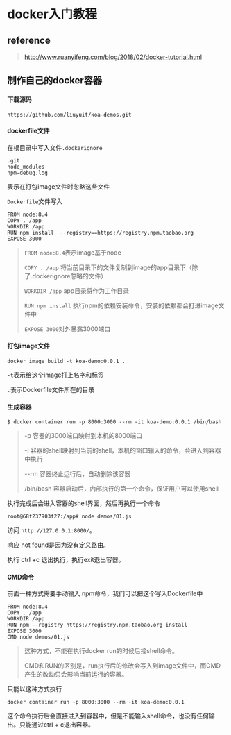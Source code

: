 # docker入门教程

## reference

> http://www.ruanyifeng.com/blog/2018/02/docker-tutorial.html

## 制作自己的docker容器

#### 下载源码

```
https://github.com/liuyuit/koa-demos.git
```

#### dockerfile文件

在根目录中写入文件`.dockerignore`

```
.git
node_modules
npm-debug.log
```

表示在打包image文件时忽略这些文件

`Dockerfile`文件写入

```
FROM node:8.4
COPY . /app
WORKDIR /app
RUN npm install  --registry==https://registry.npm.taobao.org
EXPOSE 3000
```

> `FROM node:8.4`表示image基于node
>
> `COPY . /app` 将当前目录下的文件复制到image的app目录下（除了.dockerignore忽略的文件）
>
> `WORKDIR /app` app目录将作为工作目录
>
> `RUN npm install` 执行npm的依赖安装命令，安装的依赖都会打进image文件中
>
> `EXPOSE 3000`对外暴露3000端口

#### 打包image文件

```
docker image build -t koa-demo:0.0.1 .
```

`-t`表示给这个image打上名字和标签 

`.`表示Dockerfile文件所在的目录

#### 生成容器

```
$ docker container run -p 8000:3000 --rm -it koa-demo:0.0.1 /bin/bash
```

> -p 容器的3000端口映射到本机的8000端口
>
> -i 容器的shell映射到当前的shell，本机的窗口输入的命令，会进入到容器中执行
>
> --rm 容器终止运行后，自动删除该容器
>
> /bin/bash  容器启动后，内部执行的第一个命令，保证用户可以使用shell

执行完成后会进入容器的shell界面，然后再执行一个命令

```
root@68f237903f27:/app# node demos/01.js
```

访问 `http://127.0.0.1:8000/`。

响应 not found是因为没有定义路由。

执行 ctrl +c 退出执行，执行exit退出容器。

#### CMD命令

前面一种方式需要手动输入 npm命令，我们可以把这个写入Dockerfile中

```
FROM node:8.4
COPY . /app
WORKDIR /app
RUN npm --registry https://registry.npm.taobao.org install
EXPOSE 3000
CMD node demos/01.js
```

> 这种方式，不能在执行docker run的时候后接shell命令。
>
> CMD和RUN的区别是，run执行后的修改会写入到image文件中，而CMD产生的改动只会影响当前运行的容器。

只能以这种方式执行

```
docker container run -p 8000:3000 --rm -it koa-demo:0.0.1
```

这个命令执行后会直接进入到容器中，但是不能输入shell命令，也没有任何输出。只能通过ctrl + c退出容器。


